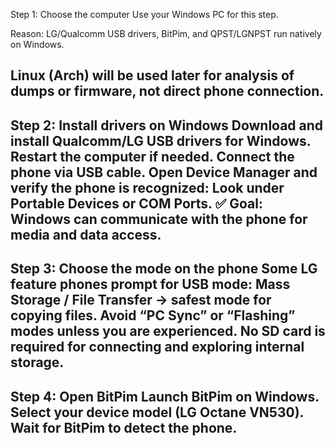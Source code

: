 Step 1: Choose the computer
Use your Windows PC for this step.

Reason: LG/Qualcomm USB drivers, BitPim, and QPST/LGNPST run natively on Windows.

Linux (Arch) will be used later for analysis of dumps or firmware, not direct phone connection.
--
Step 2: Install drivers on Windows
Download and install Qualcomm/LG USB drivers for Windows.
Restart the computer if needed.
Connect the phone via USB cable.
Open Device Manager and verify the phone is recognized:
Look under Portable Devices or COM Ports.
✅ Goal: Windows can communicate with the phone for media and data access.
--
Step 3: Choose the mode on the phone
Some LG feature phones prompt for USB mode:
Mass Storage / File Transfer → safest mode for copying files.
Avoid “PC Sync” or “Flashing” modes unless you are experienced.
No SD card is required for connecting and exploring internal storage.
--
Step 4: Open BitPim
Launch BitPim on Windows.
Select your device model (LG Octane VN530).
Wait for BitPim to detect the phone.
--
